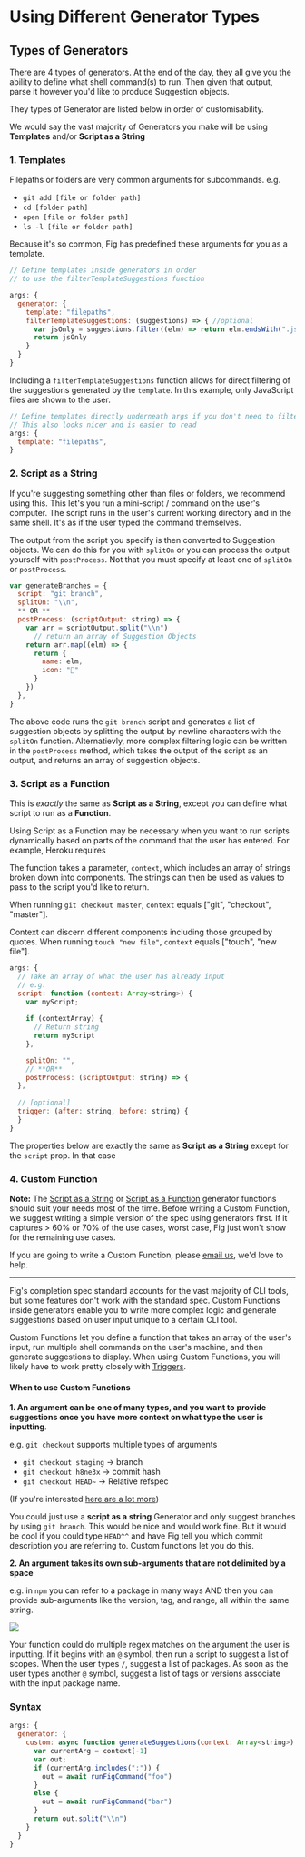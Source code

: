 # Using Different Generator Types

## Types of Generators

There are 4 types of generators. At the end of the day, they all give you the ability to define what shell command(s) to run. Then given that output, parse it however you'd like to produce Suggestion objects.

They types of Generator are listed below in order of customisability.

We would say the vast majority of Generators you make will be using **Templates** and/or **Script as a String**

### 1. Templates

Filepaths or folders are very common arguments for subcommands. e.g.

- `git add [file or folder path]`
- `cd [folder path]`
- `open [file or folder path]`
- `ls -l [file or folder path]`

Because it's so common, Fig has predefined these arguments for you as a template.

```js
// Define templates inside generators in order
// to use the filterTemplateSuggestions function

args: {
  generator: {
    template: "filepaths",
    filterTemplateSuggestions: (suggestions) => { //optional
      var jsOnly = suggestions.filter((elm) => return elm.endsWith(".js"))
      return jsOnly
    }
  }
}
```

Including a `filterTemplateSuggestions` function allows for direct filtering of the suggestions generated by the `template`. In this example, only JavaScript files are shown to the user.

```js
// Define templates directly underneath args if you don't need to filter
// This also looks nicer and is easier to read
args: {
  template: "filepaths",
}
```


### 2. Script as a String

If you're suggesting something other than files or folders, we recommend using this. This let's you run a mini-script / command on the user's computer. The script runs in the user's current working directory and in the same shell. It's as if the user typed the command themselves.

The output from the script you specify is then converted to Suggestion objects. We can do this for you with `splitOn` or you can process the output yourself with `postProcess`. Not that you must specify at least one of `splitOn` or `postProcess`.

```js
var generateBranches = {
  script: "git branch",
  splitOn: "\\n",
  ** OR **
  postProcess: (scriptOutput: string) => {
    var arr = scriptOutput.split("\\n")  
	  // return an array of Suggestion Objects
    return arr.map((elm) => {
      return {
        name: elm,
        icon: "🌱"
      }
    })
  },
}
```

The above code runs the `git branch` script and generates a list of suggestion objects by splitting the output by newline characters with the `splitOn` function. Alternatievly, more complex filtering logic can be written in the `postProcess` method, which takes the output of the script as an output, and returns an array of suggestion objects.

### 3. Script as a Function

This is *exactly* the same as **Script as a String**, except you can define what script to run as a **Function**.

Using Script as a Function may be necessary when you want to run scripts dynamically based on parts of the command that the user has entered. For example, Heroku requires 

The function takes a parameter, `context`, which includes an array of strings broken down into components. The strings can then be used as values to pass to the script you'd like to return.

When running `git checkout master`, `context` equals ["git", "checkout", "master"].

Context can discern different components including those grouped by quotes. When running `touch "new file"`, `context` equals ["touch", "new file"].

```js
args: {
  // Take an array of what the user has already input
  // e.g. 
  script: function (context: Array<string>) { 		
    var myScript; 
				
    if (contextArray) {
      // Return string
      return myScript
    },

    splitOn: "",
    // **OR**
    postProcess: (scriptOutput: string) => {			
  },
		
  // [optional]
  trigger: (after: string, before: string) {
  }
}
```

The properties below are exactly the same as **Script as a String** except for the `script` prop. In that case

### 4. Custom Function

**Note:** The [Script as a String](#script-as-a-string) or [Script as a Function](#script-as-a-function) generator functions should suit your needs most of the time. Before writing a Custom Function, we suggest writing a simple version of the spec using generators first. If it captures > 60% or 70% of the use cases, worst case, Fig just won't show for the remaining use cases.

If you are going to write a Custom Function, please [email us](mailto:hello@withfig.com), we'd love to help.

--- 

Fig's completion spec standard accounts for the vast majority of CLI tools, but some features don't work with the standard spec. Custom Functions inside generators enable you to write more complex logic and generate suggestions based on user input unique to a certain CLI tool.

Custom Functions let you define a function that takes an array of the user's input, run multiple shell commands on the user's machine, and then generate suggestions to display. When using Custom Functions, you will likely have to work pretty closely with [Triggers](#trigger).

#### When to use Custom Functions

**1. An argument can be one of many types, and you want to provide suggestions once you have more context on what type the user is inputting**. 

e.g. `git checkout` supports multiple types of arguments
- `git checkout staging` → branch
- `git checkout h8ne3x` → commit hash
- `git checkout HEAD~` → Relative refspec

(If you're interested [here are a lot more](https://stackoverflow.com/a/18605496/2218728))

You could just use a **script as a string** Generator and only suggest branches by using `git branch`. This would be nice and would work fine. But it would be cool if you could type `HEAD^^` and have Fig tell you which commit description you are referring to. Custom functions let you do this.

**2. An argument takes its own sub-arguments that are not delimited by a space** 

e.g. in `npm` you can refer to a package in many ways AND then you can provide sub-arguments like the version, tag, and range, all within the same string.

![](../assets/autocomplete/generators/subargs.png)

Your function could do multiple regex matches on the argument the user is inputting. If it begins with an `@` symbol, then run a script to suggest a list of scopes. When the user types `/`, suggest a list of packages. As soon as the user types another `@` symbol, suggest a list of tags or versions associate with the input package name.

### Syntax

```js
args: {  
  generator: {
    custom: async function generateSuggestions(context: Array<string>): SuggestionObject {
      var currentArg = context[-1]
      var out;
      if (currentArg.includes(":")) {
        out = await runFigCommand("foo")
      }
      else {
        out = await runFigCommand("bar")
      }	
      return out.split("\\n") 
    }
  }	
}
```